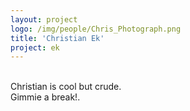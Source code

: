 ```yaml
---
layout: project
logo: /img/people/Chris_Photograph.png
title: 'Christian Ek'
project: ek
---
```

<br>
Christian is cool but crude.
<br>
Gimmie a break!.
<br>